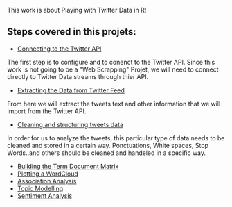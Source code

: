 This work is about Playing with Twitter Data in R!
## Steps covered in this projets:
- [Connecting to the Twitter API](/Twitter_Auth.r)

The first step is to configure and to conenct to the Twitter API. Since this work is not going to be a "Web Scrapping" Projet, we will need to connect directly to Twitter Data streams through thier API.

- [Extracting the Data from Twitter Feed](../R_Twitter )

From here we will extract the tweets text and other information that we will import from the Twitter API. 

- [Cleaning and structuring tweets data](/CleaningTweets.r)

In order for us to analyze the tweets, this particular type of data needs to be cleaned and stored in a certain way. Ponctuations, White spaces, Stop Words..and others should be cleaned and handeled in a specific way.

- [Building the Term Document Matrix](/termDocumentMatrix.r)
- [Plotting a WordCloud](/WordCloud.r)
- [Association Analysis]()
- [Topic Modelling]()
- [Sentiment Analysis]()
